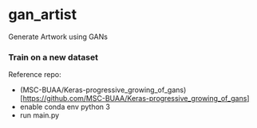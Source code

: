 # gan_artist
Generate Artwork using GANs





### Train on a new dataset
Reference repo: 
* (MSC-BUAA/Keras-progressive_growing_of_gans)[https://github.com/MSC-BUAA/Keras-progressive_growing_of_gans]
* enable conda env python 3
* run main.py
